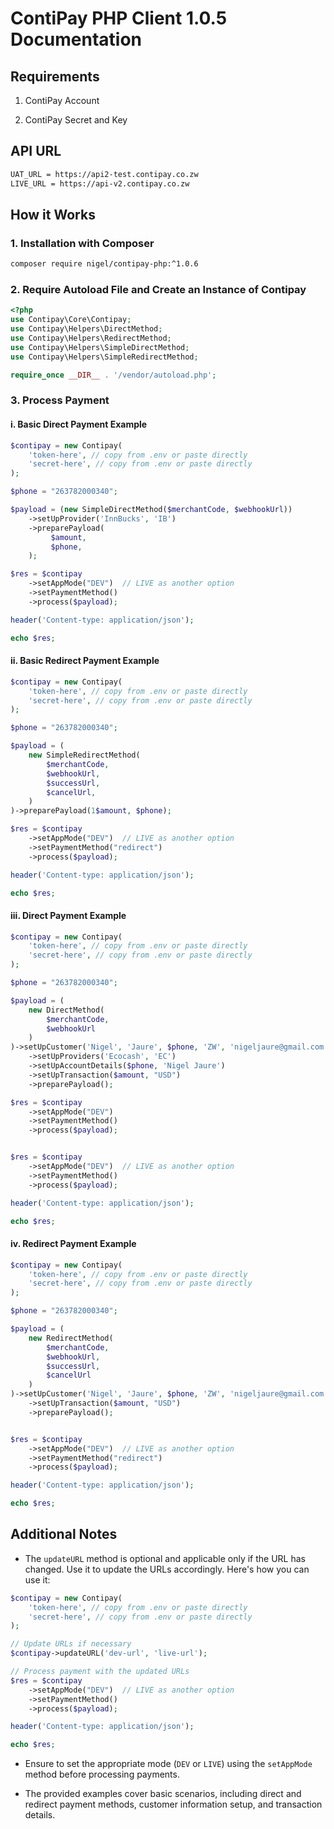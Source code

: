# ContiPay PHP Client 1.0.5 Documentation

## Requirements

1. ContiPay Account

2. ContiPay Secret and Key

## API URL

```markdown
UAT_URL = https://api2-test.contipay.co.zw
LIVE_URL = https://api-v2.contipay.co.zw
```

## How it Works

### 1. Installation with Composer

```bash
composer require nigel/contipay-php:^1.0.6
```

### 2. Require Autoload File and Create an Instance of Contipay

```php
<?php
use Contipay\Core\Contipay;
use Contipay\Helpers\DirectMethod;
use Contipay\Helpers\RedirectMethod;
use Contipay\Helpers\SimpleDirectMethod;
use Contipay\Helpers\SimpleRedirectMethod;

require_once __DIR__ . '/vendor/autoload.php';
```

### 3. Process Payment

#### i. Basic Direct Payment Example

```php
$contipay = new Contipay(
    'token-here', // copy from .env or paste directly
    'secret-here', // copy from .env or paste directly
);

$phone = "263782000340";

$payload = (new SimpleDirectMethod($merchantCode, $webhookUrl))
    ->setUpProvider('InnBucks', 'IB')
    ->preparePayload(
         $amount,
         $phone,
    );

$res = $contipay
    ->setAppMode("DEV")  // LIVE as another option
    ->setPaymentMethod()
    ->process($payload);

header('Content-type: application/json');

echo $res;
```

#### ii. Basic Redirect Payment Example

```php
$contipay = new Contipay(
    'token-here', // copy from .env or paste directly
    'secret-here', // copy from .env or paste directly
);

$phone = "263782000340";

$payload = (
    new SimpleRedirectMethod(
        $merchantCode,
        $webhookUrl,
        $successUrl,
        $cancelUrl,
    )
)->preparePayload(1$amount, $phone);

$res = $contipay
    ->setAppMode("DEV")  // LIVE as another option
    ->setPaymentMethod("redirect")
    ->process($payload);

header('Content-type: application/json');

echo $res;
```

#### iii. Direct Payment Example

```php
$contipay = new Contipay(
    'token-here', // copy from .env or paste directly
    'secret-here', // copy from .env or paste directly
);

$phone = "263782000340";

$payload = (
    new DirectMethod(
        $merchantCode,
        $webhookUrl
    )
)->setUpCustomer('Nigel', 'Jaure', $phone, 'ZW', 'nigeljaure@gmail.com')
    ->setUpProviders('Ecocash', 'EC')
    ->setUpAccountDetails($phone, 'Nigel Jaure')
    ->setUpTransaction($amount, "USD")
    ->preparePayload();

$res = $contipay
    ->setAppMode("DEV")
    ->setPaymentMethod()
    ->process($payload);


$res = $contipay
    ->setAppMode("DEV")  // LIVE as another option
    ->setPaymentMethod()
    ->process($payload);

header('Content-type: application/json');

echo $res;
```

#### iv. Redirect Payment Example

```php
$contipay = new Contipay(
    'token-here', // copy from .env or paste directly
    'secret-here', // copy from .env or paste directly
);

$phone = "263782000340";

$payload = (
    new RedirectMethod(
        $merchantCode,
        $webhookUrl,
        $successUrl,
        $cancelUrl
    )
)->setUpCustomer('Nigel', 'Jaure', $phone, 'ZW', 'nigeljaure@gmail.com')
    ->setUpTransaction($amount, "USD")
    ->preparePayload();


$res = $contipay
    ->setAppMode("DEV")  // LIVE as another option
    ->setPaymentMethod("redirect")
    ->process($payload);

header('Content-type: application/json');

echo $res;
```

## Additional Notes

- The `updateURL` method is optional and applicable only if the URL has changed. Use it to update the URLs accordingly. Here's how you can use it:

```php
$contipay = new Contipay(
    'token-here', // copy from .env or paste directly
    'secret-here', // copy from .env or paste directly
);

// Update URLs if necessary
$contipay->updateURL('dev-url', 'live-url');

// Process payment with the updated URLs
$res = $contipay
    ->setAppMode("DEV")  // LIVE as another option
    ->setPaymentMethod()
    ->process($payload);

header('Content-type: application/json');

echo $res;
```

- Ensure to set the appropriate mode (`DEV` or `LIVE`) using the `setAppMode` method before processing payments.

- The provided examples cover basic scenarios, including direct and redirect payment methods, customer information setup, and transaction details.
